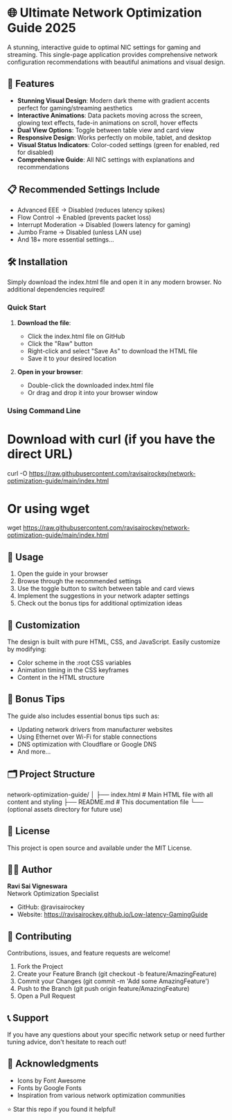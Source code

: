 # 🌐 Ultimate Network Optimization Guide 2025

A stunning, interactive guide to optimal NIC settings for gaming and streaming. This single-page application provides comprehensive network configuration recommendations with beautiful animations and visual design.

## 🚀 Features

- **Stunning Visual Design**: Modern dark theme with gradient accents perfect for gaming/streaming aesthetics
- **Interactive Animations**: Data packets moving across the screen, glowing text effects, fade-in animations on scroll, hover effects
- **Dual View Options**: Toggle between table view and card view
- **Responsive Design**: Works perfectly on mobile, tablet, and desktop
- **Visual Status Indicators**: Color-coded settings (green for enabled, red for disabled)
- **Comprehensive Guide**: All NIC settings with explanations and recommendations

## 📋 Recommended Settings Include

- Advanced EEE → Disabled (reduces latency spikes)
- Flow Control → Enabled (prevents packet loss)
- Interrupt Moderation → Disabled (lowers latency for gaming)
- Jumbo Frame → Disabled (unless LAN use)
- And 18+ more essential settings...

## 🛠️ Installation

Simply download the index.html file and open it in any modern browser. No additional dependencies required!

### Quick Start

1. **Download the file**:
   - Click the index.html file on GitHub
   - Click the "Raw" button
   - Right-click and select "Save As" to download the HTML file
   - Save it to your desired location

2. **Open in your browser**:
   - Double-click the downloaded index.html file
   - Or drag and drop it into your browser window

### Using Command Line

# Download with curl (if you have the direct URL)
curl -O https://raw.githubusercontent.com/ravisairockey/network-optimization-guide/main/index.html

# Or using wget
wget https://raw.githubusercontent.com/ravisairockey/network-optimization-guide/main/index.html

## 📱 Usage

1. Open the guide in your browser
2. Browse through the recommended settings
3. Use the toggle button to switch between table and card views
4. Implement the suggestions in your network adapter settings
5. Check out the bonus tips for additional optimization ideas

## 🎨 Customization

The design is built with pure HTML, CSS, and JavaScript. Easily customize by modifying:
- Color scheme in the :root CSS variables
- Animation timing in the CSS keyframes
- Content in the HTML structure

## 🌟 Bonus Tips

The guide also includes essential bonus tips such as:
- Updating network drivers from manufacturer websites
- Using Ethernet over Wi-Fi for stable connections
- DNS optimization with Cloudflare or Google DNS
- And more...

## 🗂️ Project Structure

network-optimization-guide/
│
├── index.html          # Main HTML file with all content and styling
├── README.md           # This documentation file
└── (optional assets directory for future use)

## 📄 License

This project is open source and available under the MIT License.

## 👨‍💻 Author

**Ravi Sai Vigneswara**  
Network Optimization Specialist

- GitHub: @ravisairockey
- Website: https://ravisairockey.github.io/Low-latency-GamingGuide

## 🤝 Contributing

Contributions, issues, and feature requests are welcome!

1. Fork the Project
2. Create your Feature Branch (git checkout -b feature/AmazingFeature)
3. Commit your Changes (git commit -m 'Add some AmazingFeature')
4. Push to the Branch (git push origin feature/AmazingFeature)
5. Open a Pull Request

## 📞 Support

If you have any questions about your specific network setup or need further tuning advice, don't hesitate to reach out!

## 🙏 Acknowledgments

- Icons by Font Awesome
- Fonts by Google Fonts
- Inspiration from various network optimization communities

⭐ Star this repo if you found it helpful!

